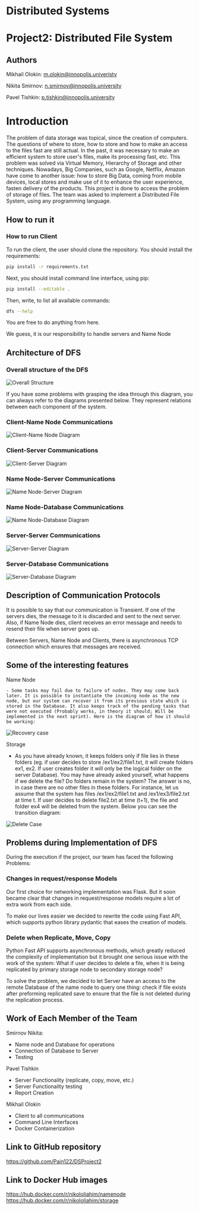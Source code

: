 # Distributed Systems 

# Project2: Distributed File System

## Authors

Mikhail Olokin: m.olokin@innopolis.univeristy

Nikita Smirnov: n.smirnov@innopolis.university

Pavel Tishkin: p.tishkin@innopolis.university

# Introduction

The problem of data storage was topical, since the creation of computers. The questions of where to store, how to store and how to make an access to the files fast are still actual. In the past, it was necessary to make an efficient system to store user's files, make its processing fast, etc. This problem was solved via Virtual Memory, Hierarchy of Storage and other techniques. Nowadays, Big Companies, such as Google, Netflix, Amazon have come to another issue: how to store Big Data, coming from mobile devices, local stores and  make use of it to enhance the user experience, fasten delivery of the products. This project is done to access the problem of storage of files. The team was asked to implement a Distributed File System, using any programming language.

## How to run it

### How to run Client

To run the client, the user should clone the repository. You should install the requirements: 

```bash
pip install -r requirements.txt
```

Next, you should install command line interface, using pip:

```bash
pip install --editable .
```

Then, write, to list all available commands:

```bash
dfs --help
```

You are free to do anything from here.

We guess, it is our responsibility to handle servers and Name Node

## Architecture of DFS

### Overall structure of the DFS

![Overall Structure](https://imgur.com/oKXADSd.jpg)

If you have some problems with grasping the idea through this diagram, you can always refer to the diagrams presented below. They represent relations between each component of the system.

### Client-Name Node Communications

![Client-Name Node Diagram](https://imgur.com/McucT3g.jpg)

### Client-Server Communications

![Client-Server Diagram](https://imgur.com/flp76XH.jpg)

### Name Node-Server Communications

![Name Node-Server Diagram](https://imgur.com/zjn7etE.jpg)

### Name Node-Database Communications

![Name Node-Database Diagram](https://imgur.com/26DM4W9.jpg)

### Server-Server Communications

![Server-Server Diagram](https://imgur.com/Lic1SOp.jpg)



### Server-Database Communications

![Server-Database Diagram](https://imgur.com/Urm9Q7w.jpg)

## Description of Communication Protocols

It is possible to say that our communication is Transient. If one of the servers dies, the message to it is discarded and sent to the next server. Also, if Name Node dies, client receives an error message and needs to resend their file when server goes up.

Between Servers, Name Node and Clients, there is asynchronous TCP connection which ensures that messages are received.

## Some of the interesting features

Name Node

	- Some tasks may fail due to failure of nodes. They may come back later. It is possible to instantiate the incoming node as the new node, but our system can recover it from its previous state which is stored in the Database. It also keeps track of the pending tasks that were not executed (Probably works, in theory it should; Will be implemented in the next sprint). Here is the diagram of how it should be working:

![Recovery case](https://imgur.com/2rCPyoS.jpg)

Storage 

- As you have already known, it keeps folders only if file lies in these folders (eg. if user decides to store /ex1/ex2/file1.txt, it will create folders ex1, ex2. If user creates folder it will only be the logical folder on the server Database). You may have already asked yourself, what happens if we delete the file? Do folders remain in the system? The answer is no, in case there are no other files in these folders. For instance, let us assume that the system has files /ex1/ex2/file1.txt and /ex1/ex3/file2.txt at time t. If user decides to delete file2.txt at time (t+1), the file and folder ex4 will be deleted from the system. Below you can see the transition diagram:

![Delete Case](https://imgur.com/qIlumbI.jpg)

## Problems during Implementation of DFS

During the execution if the project, our team has faced the following Problems:

### Changes in request/response Models

Our first choice for networking implementation was Flask. But it soon became clear that changes in request/response models require a lot of extra work from each side.

To make our lives easier we decided to rewrite the code using Fast API, which supports python library pydantic that eases the creation of models.

### Delete when Replicate, Move, Copy

Python Fast API supports asynchronous methods, which greatly reduced the complexity of implementation but it brought one serious issue with the work of the system: What if user decides to delete a file, when it is being replicated by primary storage node to secondary storage node?

To solve the problem, we decided to let Server have an access to the remote Database of the name node to query one thing: check if file exists after preforming replicated save to ensure that the file is not deleted during the replication process.

## Work of Each Member of the Team

Smirnov Nikita:

- Name node and Database for operations
- Connection of Database to Server
- Testing

Pavel Tishkin

- Server Functionality (replicate, copy, move, etc.)
- Server Functionality testing
- Report Creation

Mikhail Olokin

- Client to all communications
- Command Line Interfaces
- Docker Containerization

## Link to GitHub repository

https://github.com/Pain122/DSProject2

## Link to Docker Hub images

https://hub.docker.com/r/nikololiahim/namenode
https://hub.docker.com/r/nikololiahim/storage
